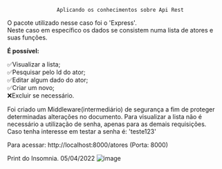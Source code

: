                     Aplicando os conhecimentos sobre Api Rest
O pacote utilizado nesse caso foi o 'Express'.<br>
Neste caso em específico os dados se consistem numa lista de atores e suas funções. 

<b>É possível:</b>
  
✅Visualizar a lista; <br>
✅Pesquisar pelo Id do ator; <br>
✅Editar algum dado do ator; <br>
✅Criar um novo;<br>
❌Excluir se necessário. <br>
  
Foi criado um Middleware(intermediário) de segurança a fim de proteger determinadas alterações  no documento. Para visualizar a lista não é necessário a utilização de senha, apenas para as demais requisições. <br>
Caso tenha interesse em testar a senha é: 'teste123'
  
Para acessar: http://localhost:8000/atores    (Porta: 8000)

  
Print do Insomnia.  05/04/2022
  ![image](https://user-images.githubusercontent.com/85734491/141789600-82f5e50d-1678-4c1e-93d4-2f5805589ccc.png)
